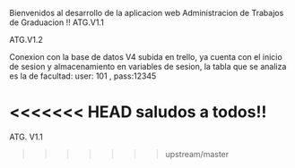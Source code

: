 Bienvenidos al desarrollo de la aplicacion web
Administracion de Trabajos de Graduacion !!
ATG.V1.1


ATG.V1.2

Conexion con la base de datos V4 subida en trello, ya cuenta con el inicio de sesion y almacenamiento
en variables de sesion, la tabla que se analiza es la de facultad: user: 101 , pass:12345

<<<<<<< HEAD
saludos a todos!!
=======
ATG. V1.1
>>>>>>> upstream/master
